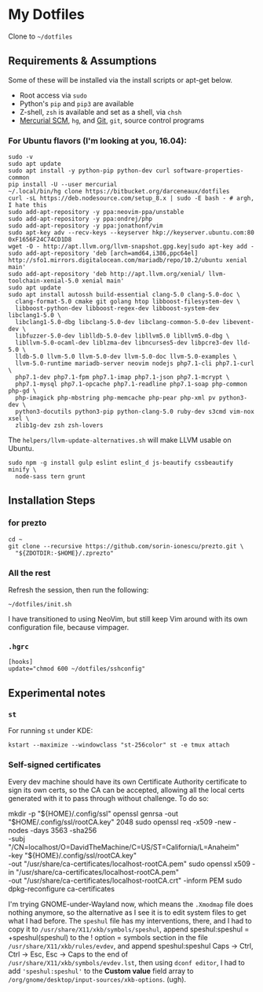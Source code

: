 # My Dotfiles

Clone to `~/dotfiles`

## Requirements & Assumptions

Some of these will be installed via the install scripts or apt-get below.

* Root access via `sudo`
* Python's `pip` and `pip3` are available
* Z-shell, `zsh` is available and set as a shell, via `chsh`
* [Mercurial SCM][], `hg`, and [Git][], `git`, source control programs

### For Ubuntu flavors (I'm looking at you, 16.04):

    sudo -v
    sudo apt update
    sudo apt install -y python-pip python-dev curl software-properties-common
    pip install -U --user mercurial
    ~/.local/bin/hg clone https://bitbucket.org/darceneaux/dotfiles
    curl -sL https://deb.nodesource.com/setup_8.x | sudo -E bash - # argh, I hate this
    sudo add-apt-repository -y ppa:neovim-ppa/unstable
    sudo add-apt-repository -y ppa:ondrej/php
    sudo add-apt-repository -y ppa:jonathonf/vim
    sudo apt-key adv --recv-keys --keyserver hkp://keyserver.ubuntu.com:80 0xF1656F24C74CD1D8
    wget -O - http://apt.llvm.org/llvm-snapshot.gpg.key|sudo apt-key add -
    sudo add-apt-repository 'deb [arch=amd64,i386,ppc64el] http://sfo1.mirrors.digitalocean.com/mariadb/repo/10.2/ubuntu xenial main'
    sudo add-apt-repository 'deb http://apt.llvm.org/xenial/ llvm-toolchain-xenial-5.0 xenial main'
    sudo apt update
    sudo apt install autossh build-essential clang-5.0 clang-5.0-doc \
      clang-format-5.0 cmake git golang htop libboost-filesystem-dev \
      libboost-python-dev libboost-regex-dev libboost-system-dev libclang1-5.0 \
      libclang1-5.0-dbg libclang-5.0-dev libclang-common-5.0-dev libevent-dev \
      libfuzzer-5.0-dev liblldb-5.0-dev libllvm5.0 libllvm5.0-dbg \
      libllvm-5.0-ocaml-dev liblzma-dev libncurses5-dev libpcre3-dev lld-5.0 \
      lldb-5.0 llvm-5.0 llvm-5.0-dev llvm-5.0-doc llvm-5.0-examples \
      llvm-5.0-runtime mariadb-server neovim nodejs php7.1-cli php7.1-curl \
      php7.1-dev php7.1-fpm php7.1-imap php7.1-json php7.1-mcrypt \
      php7.1-mysql php7.1-opcache php7.1-readline php7.1-soap php-common php-gd \
      php-imagick php-mbstring php-memcache php-pear php-xml pv python3-dev \
      python3-docutils python3-pip python-clang-5.0 ruby-dev s3cmd vim-nox xsel \
      zlib1g-dev zsh zsh-lovers

The `helpers/llvm-update-alternatives.sh` will make LLVM usable on Ubuntu.

    sudo npm -g install gulp eslint eslint_d js-beautify cssbeautify minify \
      node-sass tern grunt

## Installation Steps

### for prezto

    cd ~
    git clone --recursive https://github.com/sorin-ionescu/prezto.git \
      "${ZDOTDIR:-$HOME}/.zprezto"

### All the rest

Refresh the session, then run the following:

    ~/dotfiles/init.sh

I have transitioned to using NeoVim, but still keep Vim around with its own
configuration file, because vimpager.

### `.hgrc`

    [hooks]
    update="chmod 600 ~/dotfiles/sshconfig"

## Experimental notes

### `st`

For running `st` under KDE:

    kstart --maximize --windowclass "st-256color" st -e tmux attach

### Self-signed certificates

Every dev machine should have its own Certificate Authority certificate to sign
its own certs, so the CA can be accepted, allowing all the local certs generated
with it to pass through without challenge. To do so:

  mkdir -p "${HOME}/.config/ssl"
  openssl genrsa -out "$HOME/.config/ssl/rootCA.key" 2048
  sudo openssl req -x509 -new -nodes -days 3563 -sha256 \
    -subj "/CN=localhost/O=DavidTheMachine/C=US/ST=California/L=Anaheim" \
    -key "${HOME}/.config/ssl/rootCA.key" \
    -out "/usr/share/ca-certificates/localhost-rootCA.pem"
  sudo openssl x509 -in "/usr/share/ca-certificates/localhost-rootCA.pem" \
    -out "/usr/share/ca-certificates/localhost-rootCA.crt" -inform PEM
  sudo dpkg-reconfigure ca-certificates

I'm trying GNOME-under-Wayland now, which means the `.Xmodmap` file does nothing
anymore, so the alternative as I see it is to edit system files to get what
I had before. The `speshul` file has my interventions, there, and I had to copy
it to `/usr/share/X11/xkb/symbols/speshul`, append
  speshul:speshul = +speshul(speshul)
to the
  ! option = symbols
section in the file `/usr/share/X11/xkb/rules/evdev`, and append
  speshul:speshul      Caps -> Ctrl, Ctrl -> Esc, Esc -> Caps
to the end of `/usr/share/X11/xkb/symbols/evdev.lst`, then using `dconf editor`,
I had to add `'speshul:speshul'` to the **Custom value** field array to
`/org/gnome/desktop/input-sources/xkb-options`. (ugh).


[Mercurial SCM]: http://mercurial.selenic.com
[Git]: http://git-scm.com

